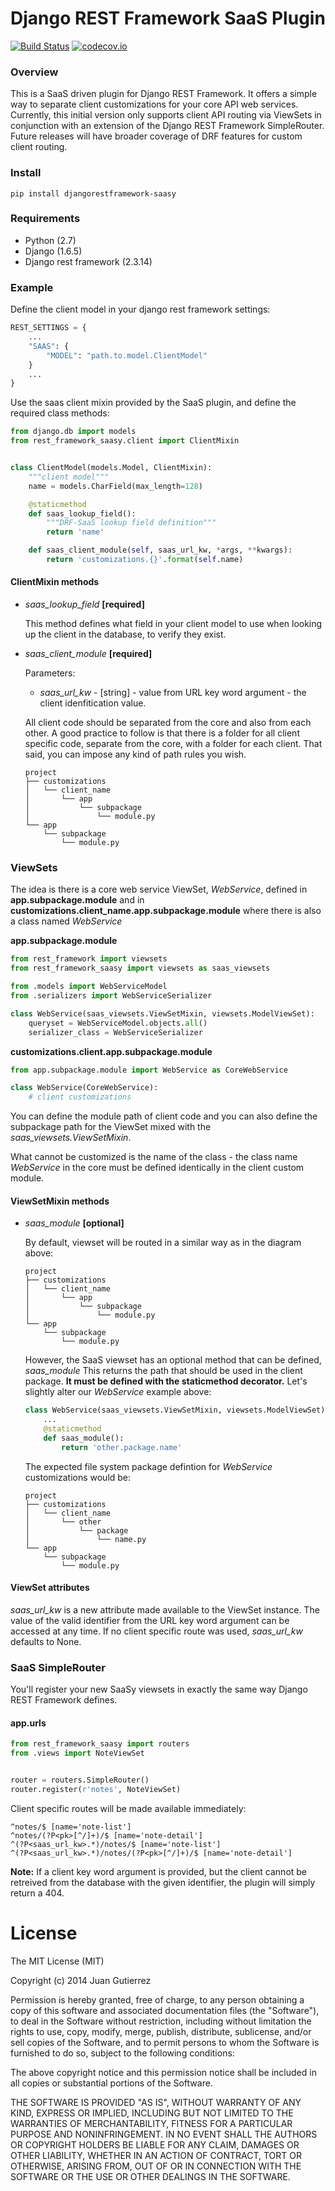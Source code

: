 Django REST Framework SaaS Plugin
=================================

[![Build Status](https://travis-ci.org/juannyG/django-rest-framework-saasy.svg?branch=master)](https://travis-ci.org/juannyG/django-rest-framework-saasy)
[![codecov.io](http://codecov.io/github/juannyG/django-rest-framework-saasy/coverage.svg?branch=master)](http://codecov.io/github/juannyG/django-rest-framework-saasy?branch=master)

### Overview

This is a SaaS driven plugin for Django REST Framework. It offers a simple way
to separate client customizations for your core API web services. Currently, this
initial version only supports client API routing via ViewSets in conjunction with
an extension of the Django REST Framework SimpleRouter. Future releases will
have broader coverage of DRF features for custom client routing.

### Install
```pip install djangorestframework-saasy```

### Requirements
- Python (2.7)
- Django (1.6.5)
- Django rest framework (2.3.14)

### Example

Define the client model in your django rest framework settings:
```python
REST_SETTINGS = {
    ...
    "SAAS": {
        "MODEL": "path.to.model.ClientModel"
    }
    ...
}
```

Use the saas client mixin provided by the SaaS plugin, and define the required class methods:
```python
from django.db import models
from rest_framework_saasy.client import ClientMixin


class ClientModel(models.Model, ClientMixin):
    """client model"""
    name = models.CharField(max_length=128)

    @staticmethod
    def saas_lookup_field():
        """DRF-SaaS lookup field definition"""
        return 'name'

    def saas_client_module(self, saas_url_kw, *args, **kwargs):
        return 'customizations.{}'.format(self.name)
```

#### ClientMixin methods

- *saas_lookup_field* **[required]**

  This method defines what field in your client model to use when looking up
  the client in the database, to verify they exist.

- *saas_client_module* **[required]**

  Parameters:
  - *saas_url_kw* - [string] - value from URL key word argument - the client
  idenfitication value.

  All client code should be separated from the core and also from each other.
  A good practice to follow is that there is a folder for all client specific code,
  separate from the core, with a folder for each client. That said, you can impose
  any kind of path rules you wish.
  
  ```
  project
  ├── customizations
  │   └── client_name
  │       └── app
  │           └── subpackage
  │               └── module.py
  └── app
      └── subpackage 
          └── module.py
  ```

### ViewSets

The idea is there is a core web service ViewSet, *WebService*, defined 
in **app.subpackage.module** and in **customizations.client_name.app.subpackage.module** 
where there is also a class named *WebService*

**app.subpackage.module**
```python
from rest_framework import viewsets
from rest_framework_saasy import viewsets as saas_viewsets

from .models import WebServiceModel
from .serializers import WebServiceSerializer

class WebService(saas_viewsets.ViewSetMixin, viewsets.ModelViewSet):
    queryset = WebServiceModel.objects.all()
    serializer_class = WebServiceSerializer
```

**customizations.client.app.subpackage.module**
```python
from app.subpackage.module import WebService as CoreWebService

class WebService(CoreWebService):
    # client customizations
```

You can define the module path of client code and you can also define the subpackage
path for the ViewSet mixed with the *saas_viewsets.ViewSetMixin*.

What cannot be customized is the name of the class - the class name *WebService* in the
core must be defined identically in the client custom module.

#### ViewSetMixin methods

- *saas_module* **[optional]**

  By default, viewset will be routed in a similar way as in the diagram above:
  
  ```
  project
  ├── customizations
  │   └── client_name
  │       └── app
  │           └── subpackage
  │               └── module.py
  └── app
      └── subpackage 
          └── module.py
  ```
  
  However, the SaaS viewset has an optional method that can be defined, *saas_module*
  This returns the path that should be used in the client package. **It must be 
  defined with the staticmethod decorator.** Let's slightly alter our *WebService* example above:
  
  ```python
  class WebService(saas_viewsets.ViewSetMixin, viewsets.ModelViewSet):
      ...
      @staticmethod
      def saas_module():
          return 'other.package.name'
  ```
  
  The expected file system package defintion for *WebService* customizations would be:
  
  ```
  project
  ├── customizations
  │   └── client_name
  │       └── other
  │           └── package
  │               └── name.py
  └── app
      └── subpackage 
          └── module.py
  ```

#### ViewSet attributes

*saas_url_kw* is a new attribute made available to the ViewSet instance. 
The value of the valid identifier from the URL key word argument can be 
accessed at any time. If no client specific route was used, *saas_url_kw*
defaults to None.

### SaaS SimpleRouter

You'll register your new SaaSy viewsets in exactly the same way Django
REST Framework defines.

#### app.urls
```python
from rest_framework_saasy import routers
from .views import NoteViewSet


router = routers.SimpleRouter()
router.register(r'notes', NoteViewSet)
```

Client specific routes will be made available immediately:
```
^notes/$ [name='note-list']
^notes/(?P<pk>[^/]+)/$ [name='note-detail']
^(?P<saas_url_kw>.*)/notes/$ [name='note-list']
^(?P<saas_url_kw>.*)/notes/(?P<pk>[^/]+)/$ [name='note-detail']
```

**Note:** If a client key word argument is provided, but the client cannot
be retreived from the database with the given identifier, the
plugin will simply return a 404.

License
=======
The MIT License (MIT)

Copyright (c) 2014 Juan Gutierrez

Permission is hereby granted, free of charge, to any person obtaining a copy
of this software and associated documentation files (the "Software"), to deal
in the Software without restriction, including without limitation the rights
to use, copy, modify, merge, publish, distribute, sublicense, and/or sell
copies of the Software, and to permit persons to whom the Software is
furnished to do so, subject to the following conditions:

The above copyright notice and this permission notice shall be included in
all copies or substantial portions of the Software.

THE SOFTWARE IS PROVIDED "AS IS", WITHOUT WARRANTY OF ANY KIND, EXPRESS OR
IMPLIED, INCLUDING BUT NOT LIMITED TO THE WARRANTIES OF MERCHANTABILITY,
FITNESS FOR A PARTICULAR PURPOSE AND NONINFRINGEMENT. IN NO EVENT SHALL THE
AUTHORS OR COPYRIGHT HOLDERS BE LIABLE FOR ANY CLAIM, DAMAGES OR OTHER
LIABILITY, WHETHER IN AN ACTION OF CONTRACT, TORT OR OTHERWISE, ARISING FROM,
OUT OF OR IN CONNECTION WITH THE SOFTWARE OR THE USE OR OTHER DEALINGS IN
THE SOFTWARE.
